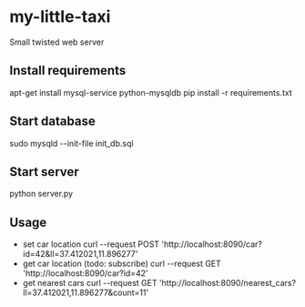 my-little-taxi
==============
Small twisted web server

Install requirements
-------------------

apt-get install mysql-service python-mysqldb
pip install -r requirements.txt

Start database
--------------
sudo mysqld --init-file init_db.sql

Start server
------------
python server.py

Usage
-----
* set car location
curl --request POST 'http://localhost:8090/car?id=42&ll=37.412021,11.896277'
* get car location (todo: subscribe)
curl --request GET  'http://localhost:8090/car?id=42'
* get nearest cars
curl --request GET 'http://localhost:8090/nearest_cars?ll=37.412021,11.896277&count=11'